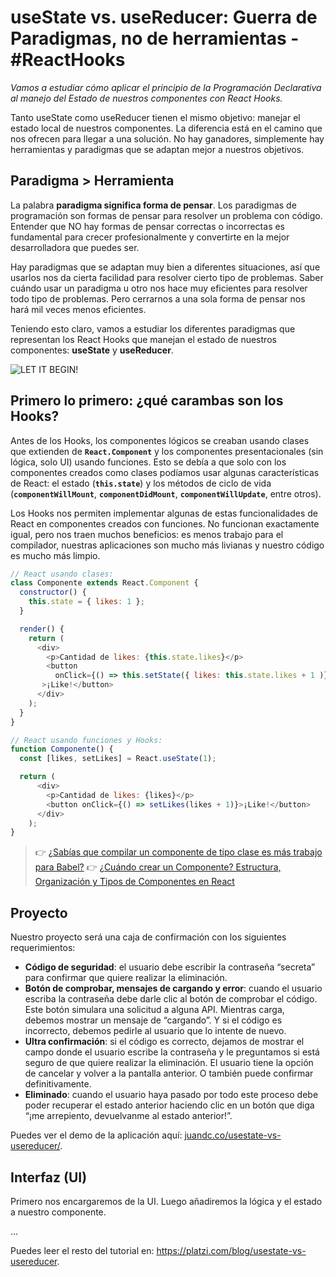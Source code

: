 # useState vs. useReducer: Guerra de Paradigmas, no de herramientas - #ReactHooks

_Vamos a estudiar cómo aplicar el principio de la Programación Declarativa al manejo del Estado de nuestros componentes con React Hooks._

Tanto useState como useReducer tienen el mismo objetivo: manejar el estado local de nuestros componentes. La diferencia está en el camino que nos ofrecen para llegar a una solución. No hay ganadores, simplemente hay herramientas y paradigmas que se adaptan mejor a nuestros objetivos.

## Paradigma > Herramienta

La palabra **paradigma significa forma de pensar**. Los paradigmas de programación son formas de pensar para resolver un problema con código. Entender que NO hay formas de pensar correctas o incorrectas es fundamental para crecer profesionalmente y convertirte en la mejor desarrolladora que puedes ser.

Hay paradigmas que se adaptan muy bien a diferentes situaciones, así que usarlos nos da cierta facilidad para resolver cierto tipo de problemas. Saber cuándo usar un paradigma u otro nos hace muy eficientes para resolver todo tipo de problemas. Pero cerrarnos a una sola forma de pensar nos hará mil veces menos eficientes.

Teniendo esto claro, vamos a estudiar los diferentes paradigmas que representan los React Hooks que manejan el estado de nuestros componentes: **useState** y **useReducer**.

![LET IT BEGIN!](https://media.giphy.com/media/13gLgmy3FfsP6g/giphy.gif)

## Primero lo primero: ¿qué carambas son los Hooks?

Antes de los Hooks, los componentes lógicos se creaban usando clases que extienden de **`React.Component`** y los componentes presentacionales (sin lógica, solo UI) usando funciones. Esto se debía a que solo con los componentes creados como clases podíamos usar algunas características de React: el estado (**`this.state`**) y los métodos de ciclo de vida (**`componentWillMount`**, **`componentDidMount`**, **`componentWillUpdate`**, entre otros).

Los Hooks nos permiten implementar algunas de estas funcionalidades de React en componentes creados con funciones. No funcionan exactamente igual, pero nos traen muchos beneficios: es menos trabajo para el compilador, nuestras aplicaciones son mucho más livianas y nuestro código es mucho más limpio.

```js
// React usando clases:
class Componente extends React.Component {
  constructor() {
    this.state = { likes: 1 };
  }

  render() {
    return (
      <div>
        <p>Cantidad de likes: {this.state.likes}</p>
        <button
          onClick={() => this.setState({ likes: this.state.likes + 1 )}}
       >¡Like!</button>
      </div>
    );
  }
}

// React usando funciones y Hooks:
function Componente() {
  const [likes, setLikes] = React.useState(1);

  return (
      <div>
        <p>Cantidad de likes: {likes}</p>
        <button onClick={() => setLikes(likes + 1)}>¡Like!</button>
      </div>
    );
}
```

> :point_right: [¿Sabías que compilar un componente de tipo clase es más trabajo para Babel?](https://platzi.com/blog/necesitamos-saber-react-avanzado/)
> :point_right: [¿Cuándo crear un Componente? Estructura, Organización y Tipos de Componentes en React](https://platzi.com/blog/estructura-organizacion-y-tipos-de-componentes-en-react/)

## Proyecto

Nuestro proyecto será una caja de confirmación con los siguientes requerimientos:

- **Código de seguridad**: el usuario debe escribir la contraseña “secreta” para confirmar que quiere realizar la eliminación.
- **Botón de comprobar, mensajes de cargando y error**: cuando el usuario escriba la contraseña debe darle clic al botón de comprobar el código. Este botón simulara una solicitud a alguna API. Mientras carga, debemos mostrar un mensaje de “cargando”. Y si el código es incorrecto, debemos pedirle al usuario que lo intente de nuevo.
- **Ultra confirmación**: si el código es correcto, dejamos de mostrar el campo donde el usuario escribe la contraseña y le preguntamos si está seguro de que quiere realizar la eliminación. El usuario tiene la opción de cancelar y volver a la pantalla anterior. O también puede confirmar definitivamente.
- **Eliminado**: cuando el usuario haya pasado por todo este proceso debe poder recuperar el estado anterior haciendo clic en un botón que diga “¡me arrepiento, devuelvanme al estado anterior!”.

Puedes ver el demo de la aplicación aquí: [juandc.co/usestate-vs-usereducer/](http://juandc.co/usestate-vs-usereducer/).

## Interfaz (UI)

Primero nos encargaremos de la UI. Luego añadiremos la lógica y el estado a nuestro componente.

...

Puedes leer el resto del tutorial en: https://platzi.com/blog/usestate-vs-usereducer.
